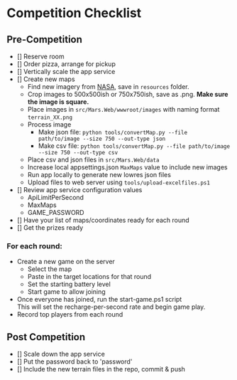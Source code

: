 # Competition Checklist

## Pre-Competition

- [] Reserve room
- [] Order pizza, arrange for pickup
- [] Vertically scale the app service
- [] Create new maps
  - Find new imagery from [NASA](https://www.nasa.gov/perseverance/images), save in `resources` folder.
  - Crop images to 500x500ish or 750x750ish, save as .png. **Make sure the image is square.**
  - Place images in `src/Mars.Web/wwwroot/images` with naming format `terrain_XX.png`
  - Process image
    - Make json file: `python tools/convertMap.py --file path/to/image --size 750 --out-type json`
    - Make csv file: `python tools/convertMap.py --file path/to/image --size 750 --out-type csv`
  - Place csv and json files in `src/Mars.Web/data`
  - Increase local appsettings.json `MaxMaps` value to include new images
  - Run app locally to generate new lowres json files
  - Upload files to web server using `tools/upload-excelfiles.ps1`
- [] Review app service configuration values
  - ApiLimitPerSecond
  - MaxMaps
  - GAME_PASSWORD
- [] Have your list of maps/coordinates ready for each round
- [] Get the prizes ready

### For each round:

- Create a new game on the server
  - Select the map
  - Paste in the target locations for that round
  - Set the starting battery level
  - Start game to allow joining
- Once everyone has joined, run the start-game.ps1 script  
  This will set the recharge-per-second rate and begin game play.
- Record top players from each round

## Post Competition

- [] Scale down the app service
- [] Put the password back to 'password'
- [] Include the new terrain files in the repo, commit & push
